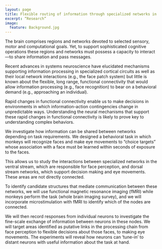 ```yaml
---
layout: page
title: Flexible routing of information through specialized networks in the brain
excerpt: “Research”
image:
  feature: Background.jpg
---
```


The brain comprises regions and networks devoted to selected sensory, motor and computational goals. Yet, to support sophisticated cognitive operations these regions and networks must possess a capacity to interact—to share information and pass messages.

Recent advances in systems neuroscience have elucidated mechanisms supporting information processing in specialized cortical circuits as well as their local network interactions (e.g., the face patch system) but little is known about the flexible, long range, functional connectivity that would allow information processing (e.g., face recognition) to bear on a behavioral demand (e.g., approaching an individual). 

Rapid changes in functional connectivity enable us to make decisions in environments in which information-action contingencies change in unpredictable ways. Understanding the neural mechanisms that support these rapid changes in functional connectivity is likely to prove key to understanding complex behaviors.

We investigate how information can be shared between networks depending on task requirements. We designed a behavioral task in which monkeys will recognize faces and make eye movements to “choice targets” whose association with a face must be learned within seconds of exposure to the faces. 

This allows us to study the interactions between specialized networks in the ventral stream, which are responsible for face perception, and dorsal stream networks, which support decision making and eye movements. These areas are not directly connected. 

To identify candidate structures that mediate communication between these networks, we will use functional magnetic resonance imaging (fMRI) while monkeys perform the task (whole brain imaging survey), and we will incorporate microstimulation with fMRI to identify which of the nodes are connected. 

We will then record responses from individual neurons to investigate the fine-scale exchange of information between neurons in these nodes. We will target areas identified as putative links in the processing chain from face perception to flexible decisions about those faces, to making eye movements. The experiments will reveal how neurons can ‘tune-in’ to distant neurons with useful information about the task at hand.

